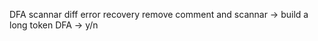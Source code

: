 DFA scannar diff
    error recovery
    remove comment and 
    scannar -> build a long token
    DFA -> y/n